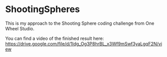 # ShootingSpheres
This is my approach to the Shooting Sphere coding challenge from One Wheel Studio.

You can find a video of the finished result here: https://drive.google.com/file/d/1Idg_Og3P8hrBL_x3Wf9mSwf3yaLgqF2N/view
